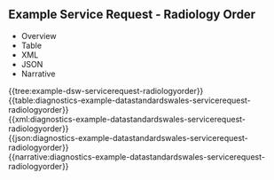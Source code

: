 <div class="warning"><span class="ClinicalWarn"></span></div>

## Example Service Request - Radiology Order

<div class="tab-wrap">
  <ul class="tab-head">
    <li class="tablink" onclick="openCity(this,'tabtree')" data-target="tabtree">
      Overview
    </li>
    <li class="tablink" onclick="openCity(this,'tabtable')" data-target="tabtable">
      Table
    </li>
    <li class="tablink tab-active" onclick="openCity(this,'tabxml')" data-target="tabxml">
      XML
    </li>    
    <li class="tablink" onclick="openCity(this,'tabjson')" data-target="tabjson">
      JSON
    </li>    
    <li class="tablink" onclick="openCity(this,'tabnarrative')" data-target="tabnarrative">
      Narrative
    </li>
  </ul>
  <div class="tab-main">
    <div id="tabtree" class="tabcontent">
{{tree:example-dsw-servicerequest-radiologyorder}}
    </div>
    <div id="tabtable" class="tabcontent">
      {{table:diagnostics-example-datastandardswales-servicerequest-radiologyorder}}
    </div>       
    <div id="tabxml" class="tabcontent active">      
      {{xml:diagnostics-example-datastandardswales-servicerequest-radiologyorder}}
    </div>
    <div id="tabjson" class="tabcontent">
      {{json:diagnostics-example-datastandardswales-servicerequest-radiologyorder}}
    </div>       
    <div id="tabnarrative" class="tabcontent">
      {{narrative:diagnostics-example-datastandardswales-servicerequest-radiologyorder}}
    </div>  
  </div>
</div>